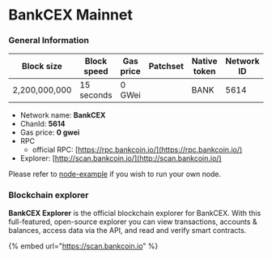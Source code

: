 # BankCEX Mainnet

### General Information

| Block size    | Block speed | Gas price | Patchset | Native token | Network ID |
| ------------- | ----------- | --------- | -------- | ------------ | ---------- |
| 2,200,000,000 | 15 seconds  | 0 GWei    |          | BANK        |      5614 |

* Network name: **BankCEX**
* ChanId: **5614**
* Gas price: **0 gwei**
* RPC
  * official RPC: [https://rpc.bankcoin.io/](https://rpc.bankcoin.io/)​
* Explorer: [http://scan.bankcoin.io/](http://scan.bankcoin.io/)​

Please refer to [node-example](https://github.com/bankcex/BANKNetwork/tree/master/node-example) if you wish to run your own node.

### Blockchain explorer

**BankCEX Explorer** is the official blockchain explorer for BankCEX. With this full-featured, open-source explorer you can view transactions, accounts & balances, access data via the API, and read and verify smart contracts.

{% embed url="https://scan.bankcoin.io" %}

###
